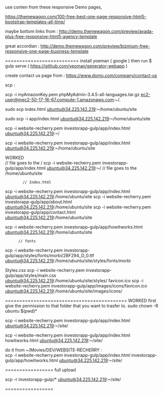 
use conten from these responsive Demo pages,

https://themewagon.com/100-free-best-one-page-responsive-html5-bootstrap-templates-all-time/

maybe
bottom links from :  http://demo.themewagon.com/preview/avada-plus-free-responsive-html5-agency-template

great accordian :  http://demo.themewagon.com/preview/bizmium-free-responsive-one-page-business-template


==========================
install yoeman  ( google )
then run  $ gulp serve   (  https://github.com/yeoman/generator-webapp  )


create contact us page from :  https://www.domo.com/company/contact-us


scp :

scp -i myAmazonKey.pem phpMyAdmin-3.4.5-all-languages.tar.gz ec2-user@mec2-50-17-16-67.compute-1.amazonaws.com:~/.


sudo scp index.html ubuntu@34.225.142.219:~/home/ubuntu/site

sudo scp -i app/index.html ubuntu@34.225.142.219:~/home/ubuntu/site

scp -i website-recherry.pem investorapp-gulp/app/index.html ubuntu@34.225.142.219:~/


scp -i website-recherry.pem investorapp-gulp/app/index.html ubuntu@34.225.142.219:~/home/ubuntu/site

WORKED   
                          // file goes to the /
scp -i website-recherry.pem investorapp-gulp/app/index.html ubuntu@34.225.142.219:~/
                          // file goes to the /home/ubuntu/site

            // Index.html
scp -i website-recherry.pem investorapp-gulp/app/index.html ubuntu@34.225.142.219:/home/ubuntu/site
scp -i website-recherry.pem investorapp-gulp/app/about.html ubuntu@34.225.142.219:/home/ubuntu/site
scp -i website-recherry.pem investorapp-gulp/app/contact.html ubuntu@34.225.142.219:/home/ubuntu/site

scp -i website-recherry.pem investorapp-gulp/app/howitworks.html ubuntu@34.225.142.219:/home/ubuntu/site




          // fonts
scp -i website-recherry.pem investorapp-gulp/app/styles/fonts/morbi/2BF294_D_0.ttf ubuntu@34.225.142.219:/home/ubuntu/site/styles/fonts/morbi

  Styles.css
scp -i website-recherry.pem investorapp-gulp/app/styles/main.css ubuntu@34.225.142.219:/home/ubuntu/site/styles/
  favicon.ico
scp -i website-recherry.pem investorapp-gulp/app/images/icons/favicon.ico ubuntu@34.225.142.219:/home/ubuntu/site/images/icons/

===========================================
WORKED   first give the permission to that folder that you want to trasfer to.
sudo chown -R ubuntu $(pwd)*

scp -i website-recherry.pem investorapp-gulp/app/index.html ubuntu@34.225.142.219:~/site/

scp -i website-recherry.pem investorapp-gulp/app/index.html howitworks.html ubuntu@34.225.142.219:~/site/

do it from  ~/Movies/DEV/WEBSITE-RECHERRY :  
scp -i website-recherry.pem investorapp-gulp/app/index.html investorapp-gulp/app/howitworks.html ubuntu@34.225.142.219:~/site/


=================
full upload

scp  -r  investorapp-gulp/* ubuntu@34.225.142.219:~/site/

=================











<!--  -->
